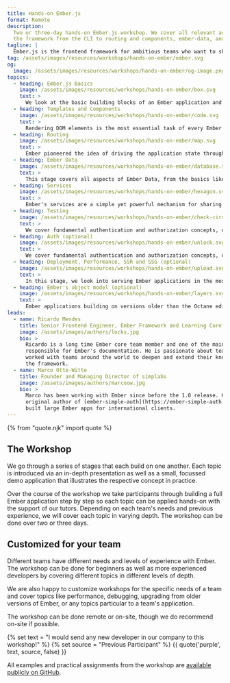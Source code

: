 ```yaml
---
title: Hands-on Ember.js
format: Remote
description:
  Two or three-day hands-on Ember.js workshop. We cover all relevant aspects of
  the framework from the CLI to routing and components, ember-data, and testing.
tagline: |
  Ember.js is the frontend framework for ambitious teams who want to ship continuously without getting lost in low-level rabbit holes. This workshop covers all relevant aspects of the framework. It targets beginners that are just starting with Ember, as well as teams that are using the framework already and are looking to deepen their knowledge.
tag: /assets/images/resources/workshops/hands-on-ember/ember.svg
og:
  image: /assets/images/resources/workshops/hands-on-ember/og-image.png
topics:
  - heading: Ember.js Basics
    image: /assets/images/resources/workshops/hands-on-ember/box.svg
    text: >
      We look at the basic building blocks of an Ember application and how they play together. We also take a look at the CLI and development tooling like the Ember Inspector.
  - heading: Templates and Components
    image: /assets/images/resources/workshops/hands-on-ember/code.svg
    text: >
      Rendering DOM elements is the most essential task of every Ember app. We dive deep into Handlebars, Ember's component model, tracked properties as well as actions and modifiers and more advanced topics like complex component architectures, component reusability concerns, and architectural approaches.
  - heading: Routing
    image: /assets/images/resources/workshops/hands-on-ember/map.svg
    text: >
      Ember pioneered the idea of driving the application state through the URL. In this stage, we explore Ember's routing, the template hierarchy, and advanced concepts like loading and error states.
  - heading: Ember Data
    image: /assets/images/resources/workshops/hands-on-ember/database.svg
    text: >
      This stage covers all aspects of Ember Data, from the basics like working with models and the store, to advanced topics like adapters and serializers, the json:api spec, and data loading patterns.
  - heading: Services
    image: /assets/images/resources/workshops/hands-on-ember/hexagon.svg
    text: >
      Ember's services are a simple yet powerful mechanism for sharing state throughout the application as well as encapsulating specific functionality. We cover how services work and look at typical use cases and patterns.
  - heading: Testing
    image: /assets/images/resources/workshops/hands-on-ember/check-circle.svg
    text: >
      We cover fundamental authentication and authorization concepts, discussing different mechanisms and related security aspects.
  - heading: Auth (optional)
    image: /assets/images/resources/workshops/hands-on-ember/unlock.svg
    text: >
      We cover fundamental authentication and authorization concepts, discussing different mechanisms and related security aspects.
  - heading: Deployment, Performance, SSR and SSG (optional)
    image: /assets/images/resources/workshops/hands-on-ember/upload.svg
    text: >
      In this stage, we look into serving Ember applications in the most performant way. We cover topics like CDNs, caching and service workers, as well as server-side rendering and pre-rendering with FastBoot.
  - heading: Ember's object model (optional)
    image: /assets/images/resources/workshops/hands-on-ember/layers.svg
    text: >
      Ember applications building on versions older than the Octane edition are still using Ember's legacy object model with patterns like computed properties and mixins. In this stage, we cover those concepts in-depth as well as explore approaches for migrating to native classes.
leads:
  - name: Ricardo Mendes
    title: Senior Frontend Engineer, Ember Framework and Learning Core teams member
    image: /assets/images/authors/locks.jpg
    bio: >
      Ricardo is a long time Ember core team member and one of the main people
      responsible for Ember's documentation. He is passionate about teaching and has
      worked with teams around the world to deepen and extend their knowledge about
      the framework.
  - name: Marco Otte-Witte
    title: Founder and Managing Director of simplabs
    image: /assets/images/authors/marcoow.jpg
    bio: >
      Marco has been working with Ember since before the 1.0 release. He is the
      original author of [ember-simple-auth](https://ember-simple-auth.com) and has
      built large Ember apps for international clients.
---
```


{% from "quote.njk" import quote %}

<!--break-->

## The Workshop

We go through a series of stages that each build on one another. Each topic is introduced via an in-depth presentation as well as a small, focussed demo application that illustrates the respective concept in practice.

Over the course of the workshop we take participants through building a full Ember application step by step so each topic can be applied hands-on with the support of our tutors. Depending on each team's needs and previous experience, we will cover each topic in varying depth. The workshop can be done over two or three days.

## Customized for your team

Different teams have different needs and levels of experience with Ember. The workshop can be done for beginners as well as more experienced developers by covering different topics in different levels of depth.

We are also happy to customize workshops for the specific needs of a team and cover topics like performance, debugging, upgrading from older versions of Ember, or any topics particular to a team's application.

The workshop can be done remote or on-site, though we do recommend on-site if possible.

{% set text = "I would send any new developer in our company to this workshop!" %}
{% set source = "Previous Participant" %}
{{ quote('purple', text, source, false) }}

All examples and practical assignments from the workshop are
[available publicly on GitHub](https://github.com/simplabs/ember-workshop).
